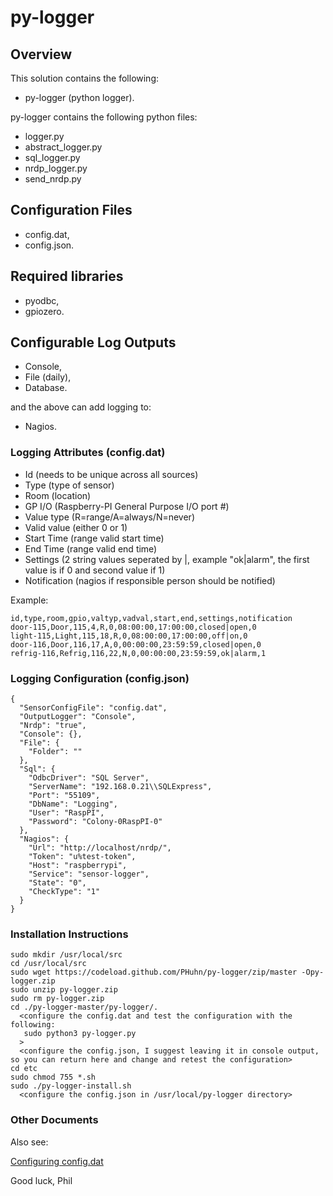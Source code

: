 # py-logger

## Overview

This solution contains the following:
- py-logger (python logger).

py-logger contains the following python files:
- logger.py
- abstract_logger.py
- sql_logger.py
- nrdp_logger.py
- send_nrdp.py

## Configuration Files

- config.dat,
- config.json.

## Required libraries

- pyodbc,
- gpiozero.

## Configurable Log Outputs

- Console,
- File (daily),
- Database.

and the above can add logging to:

- Nagios.

### Logging Attributes (config.dat)

- Id (needs to be unique across all sources)
- Type (type of sensor)
- Room (location)
- GP I/O (Raspberry-PI General Purpose I/O port #)
- Value type (R=range/A=always/N=never)
- Valid value (either 0 or 1)
- Start Time (range valid start time)
- End Time (range valid end time)
- Settings (2 string values seperated by |, example "ok|alarm", the first value is if 0 and second value if 1)
- Notification (nagios if responsible person should be notified)

Example:
```
id,type,room,gpio,valtyp,vadval,start,end,settings,notification
door-115,Door,115,4,R,0,08:00:00,17:00:00,closed|open,0
light-115,Light,115,18,R,0,08:00:00,17:00:00,off|on,0
door-116,Door,116,17,A,0,00:00:00,23:59:59,closed|open,0
refrig-116,Refrig,116,22,N,0,00:00:00,23:59:59,ok|alarm,1
```

### Logging Configuration (config.json)

```
{
  "SensorConfigFile": "config.dat",
  "OutputLogger": "Console",
  "Nrdp": "true",
  "Console": {},
  "File": {
    "Folder": ""
  },
  "Sql": {
    "OdbcDriver": "SQL Server",
    "ServerName": "192.168.0.21\\SQLExpress",
    "Port": "55109",
    "DbName": "Logging",
    "User": "RaspPI",
    "Password": "Colony-0RaspPI-0"
  },
  "Nagios": {
    "Url": "http://localhost/nrdp/",
    "Token": "u%test-token",
    "Host": "raspberrypi",
    "Service": "sensor-logger",
    "State": "0",
    "CheckType": "1"
  }
}
```

### Installation Instructions ##

```
sudo mkdir /usr/local/src
cd /usr/local/src
sudo wget https://codeload.github.com/PHuhn/py-logger/zip/master -Opy-logger.zip
sudo unzip py-logger.zip
sudo rm py-logger.zip
cd ./py-logger-master/py-logger/.
  <configure the config.dat and test the configuration with the following:
   sudo python3 py-logger.py
  >
  <configure the config.json, I suggest leaving it in console output, so you can return here and change and retest the configuration>
cd etc
sudo chmod 755 *.sh
sudo ./py-logger-install.sh
  <configure the config.json in /usr/local/py-logger directory>
```

### Other Documents ##

Also see:

[Configuring config.dat](https://github.com/PHuhn/py-logger/wiki/Configuring-config.dat) 

Good luck, Phil
